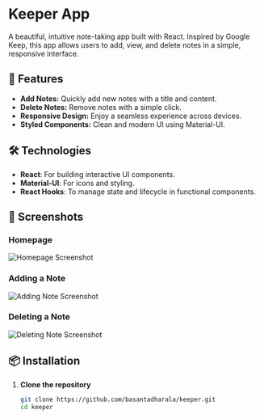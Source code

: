 # Keeper App

A beautiful, intuitive note-taking app built with React. Inspired by Google Keep, this app allows users to add, view, and delete notes in a simple, responsive interface.

## 🚀 Features

- **Add Notes:** Quickly add new notes with a title and content.
- **Delete Notes:** Remove notes with a simple click.
- **Responsive Design:** Enjoy a seamless experience across devices.
- **Styled Components:** Clean and modern UI using Material-UI.

## 🛠 Technologies

- **React**: For building interactive UI components.
- **Material-UI**: For icons and styling.
- **React Hooks**: To manage state and lifecycle in functional components.

## 📸 Screenshots

### Homepage

![Homepage Screenshot](link-to-homepage-screenshot)

### Adding a Note

![Adding Note Screenshot](link-to-adding-note-screenshot)

### Deleting a Note

![Deleting Note Screenshot](link-to-deleting-note-screenshot)

## 📦 Installation

1. **Clone the repository**
   ```bash
   git clone https://github.com/basantadharala/keeper.git
   cd keeper
